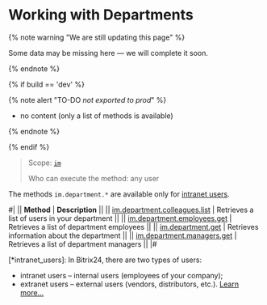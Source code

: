 # Working with Departments

{% note warning "We are still updating this page" %}

Some data may be missing here — we will complete it soon.

{% endnote %}

{% if build == 'dev' %}

{% note alert "TO-DO _not exported to prod_" %}

- no content (only a list of methods is available)

{% endnote %}

{% endif %}

> Scope: [`im`](../../scopes/permissions.md)
>
> Who can execute the method: any user

The methods `im.department.*` are available only for [intranet users](*intranet_users).

#|
|| **Method** | **Description** ||
|| [im.department.colleagues.list](./im-department-colleagues-list.md) | Retrieves a list of users in your department ||
|| [im.department.employees.get](./im-department-employees-get.md) | Retrieves a list of department employees ||
|| [im.department.get](./im-department-get.md) | Retrieves information about the department ||
|| [im.department.managers.get](./im-department-managers-get.md) | Retrieves a list of department managers ||
|#

[*intranet_users]: In Bitrix24, there are two types of users:
- intranet users – internal users (employees of your company);
- extranet users – external users (vendors, distributors, etc.).
[Learn more...](https://helpdesk.bitrix24.com/open/18070866/)